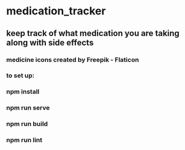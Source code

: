 # medication_tracker
## keep track of what medication you are taking along with side effects 

### medicine icons created by Freepik - Flaticon

### to set up:
### npm install
### npm run serve
### npm run build
### npm run lint


